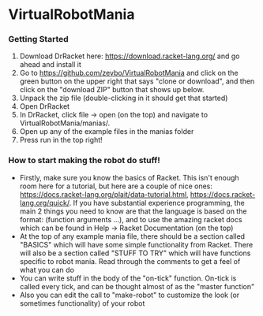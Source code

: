 # VirtualRobotMania

### Getting Started
1. Download DrRacket here: https://download.racket-lang.org/ and go ahead and install it
2. Go to https://github.com/zevbo/VirtualRobotMania and click on the green button on the upper right that says "clone or download", and then click on the "download ZIP" button that shows up below.
3. Unpack the zip file (double-clicking in it should get that started)
4. Open DrRacket
5. In DrRacket, click file -> open (on the top) and navigate to VirtualRobotMania/manias/.
6. Open up any of the example files in the manias folder
7. Press run in the top right!

### How to start making the robot do stuff!
- Firstly, make sure you know the basics of Racket. This isn't enough room here for a tutorial, but here are a couple of nice ones: https://docs.racket-lang.org/plait/data-tutorial.html, https://docs.racket-lang.org/quick/. If you have substantial experience programming, the main 2 things you need to know are that the language is based on the format: (function arguments ...), and to use the amazing racket docs which can be found in Help -> Racket Documentation (on the top)
- At the top of any example mania file, there should be a section called "BASICS" which will have some simple functionality from Racket. There will also be a section called "STUFF TO TRY" which will have functions specific to robot mania. Read through the comments to get a feel of what you can do
- You can write stuff in the body of the "on-tick" function. On-tick is called every tick, and can be thought almost of as the "master function"
- Also you can edit the call to "make-robot" to customize the look (or sometimes functionality) of your robot
